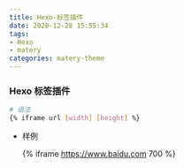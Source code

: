 ```yaml
---
title: Hexo-标签插件
date: 2020-12-28 15:55:34
tags: 
- Hexo
- matery
categories: matery-theme
---
```


###   Hexo 标签插件<!-- more -->

```bash
# 语法
{% iframe url [width] [height] %}
```

+ 样例

  {% iframe https://www.baidu.com  700 %}